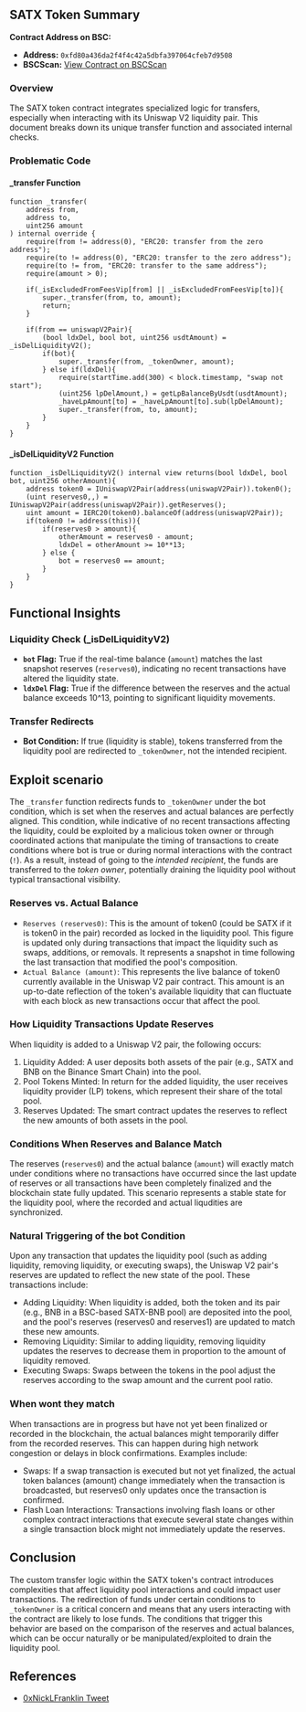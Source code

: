 ## SATX Token Summary

**Contract Address on BSC:**
- **Address:** `0xfd80a436da2f4f4c42a5dbfa397064cfeb7d9508`
- **BSCScan:** [View Contract on BSCScan](https://bscscan.com/address/0xfd80a436da2f4f4c42a5dbfa397064cfeb7d9508#code)

### Overview
The SATX token contract integrates specialized logic for transfers, especially when interacting with its Uniswap V2 liquidity pair. This document breaks down its unique transfer function and associated internal checks.


### Problematic Code

#### _transfer Function
```solidity
function _transfer(
    address from,
    address to,
    uint256 amount
) internal override {
    require(from != address(0), "ERC20: transfer from the zero address");
    require(to != address(0), "ERC20: transfer to the zero address");
    require(to != from, "ERC20: transfer to the same address");
    require(amount > 0);

    if(_isExcludedFromFeesVip[from] || _isExcludedFromFeesVip[to]){
        super._transfer(from, to, amount);
        return;
    }

    if(from == uniswapV2Pair){
        (bool ldxDel, bool bot, uint256 usdtAmount) = _isDelLiquidityV2();
        if(bot){
            super._transfer(from, _tokenOwner, amount);
        } else if(ldxDel){
            require(startTime.add(300) < block.timestamp, "swap not start");
            (uint256 lpDelAmount,) = getLpBalanceByUsdt(usdtAmount);
            _haveLpAmount[to] = _haveLpAmount[to].sub(lpDelAmount);
            super._transfer(from, to, amount);
        }
    }
}
```

#### _isDelLiquidityV2 Function
```solidity
function _isDelLiquidityV2() internal view returns(bool ldxDel, bool bot, uint256 otherAmount){
    address token0 = IUniswapV2Pair(address(uniswapV2Pair)).token0();
    (uint reserves0,,) = IUniswapV2Pair(address(uniswapV2Pair)).getReserves();
    uint amount = IERC20(token0).balanceOf(address(uniswapV2Pair));
    if(token0 != address(this)){
        if(reserves0 > amount){
            otherAmount = reserves0 - amount;
            ldxDel = otherAmount >= 10**13;
        } else {
            bot = reserves0 == amount;
        }
    }
}
```

## Functional Insights

### Liquidity Check (_isDelLiquidityV2)
- **`bot` Flag:** True if the real-time balance (`amount`) matches the last snapshot reserves (`reserves0`), indicating no recent transactions have altered the liquidity state.
- **`ldxDel` Flag:** True if the difference between the reserves and the actual balance exceeds 10^13, pointing to significant liquidity movements.

### Transfer Redirects
- **Bot Condition:** If true (liquidity is stable), tokens transferred from the liquidity pool are redirected to `_tokenOwner`, not the intended recipient. 

## Exploit scenario
The `_transfer` function redirects funds to `_tokenOwner` under the bot condition, which is set when the reserves and actual balances are perfectly aligned. This condition, while indicative of no recent transactions affecting the liquidity, could be exploited by a malicious token owner or through coordinated actions that manipulate the timing of transactions to create conditions where bot is true or during normal interactions with the contract (`!`). As a result, instead of going to the *intended recipient*, the funds are transferred to the *token owner*, potentially draining the liquidity pool without typical transactional visibility.

### Reserves vs. Actual Balance
- `Reserves (reserves0)`: This is the amount of token0 (could be SATX if it is token0 in the pair) recorded as locked in the liquidity pool. This figure is updated only during transactions that impact the liquidity such as swaps, additions, or removals. It represents a snapshot in time following the last transaction that modified the pool's composition.
- `Actual Balance (amount)`: This represents the live balance of token0 currently available in the Uniswap V2 pair contract. This amount is an up-to-date reflection of the token's available liquidity that can fluctuate with each block as new transactions occur that affect the pool.

### How Liquidity Transactions Update Reserves
When liquidity is added to a Uniswap V2 pair, the following occurs:

1. Liquidity Added: A user deposits both assets of the pair (e.g., SATX and BNB on the Binance Smart Chain) into the pool.
2. Pool Tokens Minted: In return for the added liquidity, the user receives liquidity provider (LP) tokens, which represent their share of the total pool.
3. Reserves Updated: The smart contract updates the reserves to reflect the new amounts of both assets in the pool.


### Conditions When Reserves and Balance Match
The reserves (`reserves0`) and the actual balance (`amount`) will exactly match under conditions where no transactions have occurred since the last update of reserves or all transactions have been completely finalized and the blockchain state fully updated. This scenario represents a stable state for the liquidity pool, where the recorded and actual liqudities are synchronized.

### Natural Triggering of the bot Condition
Upon any transaction that updates the liquidity pool (such as adding liquidity, removing liquidity, or executing swaps), the Uniswap V2 pair's reserves are updated to reflect the new state of the pool. These transactions include:

- Adding Liquidity: When liquidity is added, both the token and its pair (e.g., BNB in a BSC-based SATX-BNB pool) are deposited into the pool, and the pool's reserves (reserves0 and reserves1) are updated to match these new amounts.
- Removing Liquidity: Similar to adding liquidity, removing liquidity updates the reserves to decrease them in proportion to the amount of liquidity removed.
- Executing Swaps: Swaps between the tokens in the pool adjust the reserves according to the swap amount and the current pool ratio.

### When wont they match
When transactions are in progress but have not yet been finalized or recorded in the blockchain, the actual balances might temporarily differ from the recorded reserves. This can happen during high network congestion or delays in block confirmations. Examples include:

- Swaps: If a swap transaction is executed but not yet finalized, the actual token balances (amount) change immediately when the transaction is broadcasted, but reserves0 only updates once the transaction is confirmed.
- Flash Loan Interactions: Transactions involving flash loans or other complex contract interactions that execute several state changes within a single transaction block might not immediately update the reserves.


## Conclusion
The custom transfer logic within the SATX token's contract introduces complexities that affect liquidity pool interactions and could impact user transactions. The redirection of funds under certain conditions to `_tokenOwner` is a critical concern and means that any users interacting with the contract are likely to lose funds. The conditions that trigger this behavior are based on the comparison of the reserves and actual balances, which can be occur naturally or be manipulated/exploited to drain the liquidity pool. 

## References
- [0xNickLFranklin Tweet](https://twitter.com/0xNickLFranklin/status/1780401891714965654)
